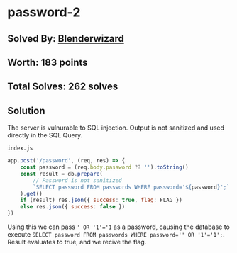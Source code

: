 # password-2
## Solved By: [Blenderwizard](https://github.com/Blenderwizard)
## Worth: 183 points
## Total Solves: 262 solves
## Solution

The server is vulnurable to SQL injection. Output is not sanitized and used directly in the SQL Query.

`index.js`
``` javascript
app.post('/password', (req, res) => {
    const password = (req.body.password ?? '').toString()
    const result = db.prepare(
		// Password is not sanitized
        `SELECT password FROM passwords WHERE password='${password}';`
    ).get()
    if (result) res.json({ success: true, flag: FLAG })
    else res.json({ success: false })
})
```

Using this we can pass `' OR '1'='1` as a password, causing the database to execute `SELECT password FROM passwords WHERE password='' OR '1'='1';`. Result evaluates to true, and we recive the flag.